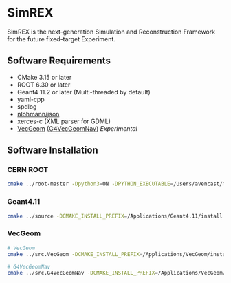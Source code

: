 # SimREX

SimREX is the next-generation Simulation and Reconstruction Framework for the future fixed-target Experiment. 

## Software Requirements
- CMake 3.15 or later
- ROOT 6.30 or later
- Geant4 11.2 or later (Multi-threaded by default)
- yaml-cpp
- spdlog
- [nlohmann/json](https://github.com/nlohmann/json)
- xerces-c (XML parser for GDML)
- [VecGeom](https://gitlab.cern.ch/VecGeom/VecGeom)  ([G4VecGeomNav](https://gitlab.cern.ch/VecGeom/g4vecgeomnav)) *Experimental*



## Software Installation

### CERN ROOT
```bash
cmake ../root-master -Dpython3=ON -DPYTHON_EXECUTABLE=/Users/avencast/miniconda3/bin/python3 -DCMAKE_INSTALL_PREFIX=/Applications/ROOT/install  -DCMAKE_CXX_STANDARD=20 -Dbuiltin_glew=ON
```

### Geant4.11
```bash
cmake ../source -DCMAKE_INSTALL_PREFIX=/Applications/Geant4.11/install -DGEANT4_USE_GDML=ON -DGEANT4_USE_QT=ON -DCMAKE_CXX_STANDARD=20 -DGEANT4_INSTALL_DATA=ON -DGEANT4_USE_SYSTEM_EXPAT=OFF 
```

### VecGeom
```bash
# VecGeom
cmake ../src.VecGeom -DCMAKE_INSTALL_PREFIX=/Applications/VecGeom/install -DVECGEOM_BUILTIN_VECCORE=ON -DVECGEOM_GDML=ON -DCMAKE_CXX_STANDARD=20

# G4VecGeomNav
cmake ../src.G4VecGeomNav -DCMAKE_INSTALL_PREFIX=/Applications/VecGeom/install -DCMAKE_CXX_STANDARD=20 -DCMAKE_PREFIX_PATH=/Applications/VecGeom/install/lib/cmake
```
